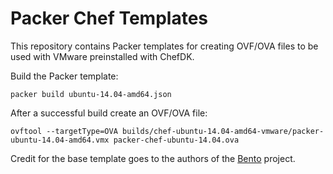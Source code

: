 # Packer Chef Templates

This repository contains Packer templates for creating OVF/OVA files to be used with VMware preinstalled with ChefDK.


Build the Packer template:
```
packer build ubuntu-14.04-amd64.json
```

After a successful build create an OVF/OVA file:
```
ovftool --targetType=OVA builds/chef-ubuntu-14.04-amd64-vmware/packer-ubuntu-14.04-amd64.vmx packer-chef-ubuntu-14.04.ova
```

Credit for the base template goes to the authors of the [Bento](https://github.com/chef/bento) project. 
